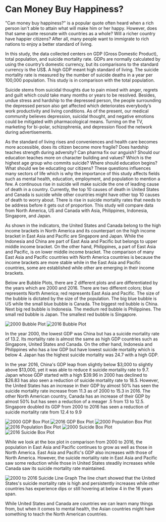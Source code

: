 # **Can Money Buy Happiness?**

"Can money buy happiness?" is a popular quote often heard when a rich person isn't able to attain what will make him or her happy. However, does that same quote resonate with countries as a whole? Will a richer country have happier citizens? After all, many people want to immigrate to rich nations to enjoy a better standard of living.

In this study, the data collected centers on GDP (Gross Domestic Product), total population, and suicide mortality rate.   GDPs are normally calculated by using the country’s domestic currency, but its comparisons to the standard currency is the US$. A high GDP meant high standard of living.  The suicide mortality rate is measured by the number of suicide deaths in a year per 100,000 population. This study is in comparison with the total population.

Suicide stems from suicidal thoughts due to pain mixed with anger, regrets and guilt which could take many months or years to be resolved.  Besides, undue stress and hardship to the depressed person, the people surrounding the depressed person also get affected which deteriorates everybody’s work productivity and living conditions. As of the present, our medical community believes depression, suicidal thought, and negative emotions could be mitigated with pharmacological means. Turning on the TV, marketing for bi-polar, schizophrenia, and depression flood the network during advertisements. 

As the standard of living rises and conveniences and health care becomes more accessible, does its citizen become more fragile? Does hardship teaches strength during adversity? Can pharma fix our anguish? Should our education teaches more on character building and values? Which is the highest age group who commits suicide? Where should education begins? What should we be educating our citizens? These questions influences many sectors of life which is why the importance of this study affects fields such as mental health, education, employment, and population to mention a few. A continuous rise in suicide will make suicide the one of leading cause of death in a country. Currently, the top 10 causes of death in United States and Canada is suicide while other countries might have other top 10 causes of death to worry about. There is rise in suicide mortality rates that needs to be address before it gets out of proportion.  This study will compare data from North America, US and Canada with Asia, Philippines, Indonesia, Singapore, and Japan. 

As shown in the indicators, the United States and Canada belong to the high income brackets in North America and its counterpart on the high income bracket in East Asia and Pacific are Singapore and Japan. While the Indonesia and China are part of East Asia and Pacific but belongs to upper middle income bracket. On the other hand, Philippines, a part of East Asia and Pacific, is on lower middle income bracket. The comparison of many East Asia and Pacific countries with North America countries is because the income brackets are more stable while in the East Asia and Pacific countries, some are established while other are emerging in their income brackets.

Below are Bubble Plots, there are 2 different plots and are differentiated by the years which are 2000 and 2016. There are two different colors; blue represents North America; red represents East Asia and Pacific. The size of the bubble is dictated by the size of the population. The big blue bubble is US while the small blue bubble is Canada. The biggest red bubble is China. Next big red bubble is Indonesia. The medium red bubble is Philippines. The small red bubble is Japan. The smallest red bubble is Singapore.

![2000 Bubble Plot](https://github.com/tmarissa/DATA-690-WANG/blob/main/world_development_explorer/Charts/2000%20Bubble%20Plot.png)
![2016 Bubble Plot](https://github.com/tmarissa/DATA-690-WANG/blob/main/world_development_explorer/Charts/2016%20Bubble%20Plot.png)

In the year 2000, the lowest GDP was China but has a suicide mortality rate of 13.2. Its mortality rate is almost the same as high GDP countries such as Singapore, United States and Canada. On the other hand, Indonesia and Philippines who has a low GDP but have lowest suicide mortality which is below 4. Japan has the highest suicide mortality was 24.7 with a high GDP. 

In the year 2016, China's GDP leap from slightly below $3,000 to slightly above $13,000, yet it was able to reduce it suicide mortality rate to 9.7. Japan whose GDP started with a high $39.96 in 2000 has declined to $26.83 has also seen a reduction of suicide mortality rate to 18.5. However, the United States has an increase in their GDP by almost 50% has seen the suicide mortality rate increase from 11.3 as of 2000 to 15.3 in 2016. The other North American country, Canada has an increase of their GDP by almost 50% but has seen a reduction of a meager .5 from 13 to 12.5. Singapore doubled its GDP from 2000 to 2016 has seen a reduction of suicide mortality rate from 12.4 to 9.9

![2000 GDP Box Plot](https://github.com/tmarissa/DATA-690-WANG/blob/main/world_development_explorer/Charts/GDP%20Bar%202000.png)
![2016 GDP Box Plot](https://github.com/tmarissa/DATA-690-WANG/blob/main/world_development_explorer/Charts/GDP%20Bar%202016.png)
![2000 Population Box Plot](https://github.com/tmarissa/DATA-690-WANG/blob/main/world_development_explorer/Charts/Population%20Box%202000.png)
![2016 Population Box Plot](https://github.com/tmarissa/DATA-690-WANG/blob/main/world_development_explorer/Charts/Population%20Box%202016.png)
![2000 Suicide Box Plot](https://github.com/tmarissa/DATA-690-WANG/blob/main/world_development_explorer/Charts/Suicide%20Box%202000.png)
![2016 Suicide Box Plot](https://github.com/tmarissa/DATA-690-WANG/blob/main/world_development_explorer/Charts/Suicide%20Box%202016.png)

While we look at the box plot in comparison from 2000 to 2016, the population in East Asia and Pacific continues to grow as well as those in North America. East Asia and Pacific's GDP also increases with those of North America. However, the suicide mortality rate in East Asia and Pacific saw some reduction while those in United States steadily increases while Canada saw its suicide mortality rate maintained.

![2000 to 2016 Suicide Line Graph](https://github.com/tmarissa/DATA-690-WANG/blob/main/world_development_explorer/Charts/Suicide%20Line%202000%20-%202016.png)
The line chart showed that the United States's suicide mortality rate is high and persistently increases while other countries has experience dips or still hovering at below 4 in the 16 years span. 

While United States and Canada are countries we can learn many things from, but when it comes to mental health, the Asian countries might have something to teach the North American countries.


